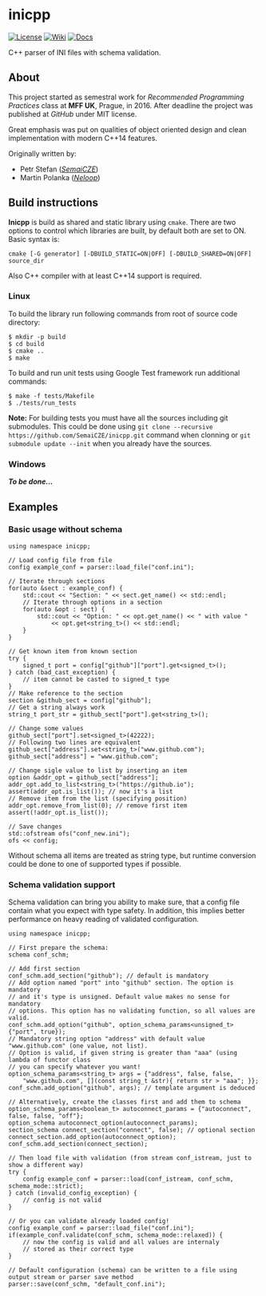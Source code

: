 # inicpp

[![License](https://img.shields.io/badge/license-mit-blue.svg)](http://badges.mit-license.org)
[![Wiki](https://img.shields.io/badge/docs-wiki-orange.svg)](https://github.com/SemaiCZE/inicpp/wiki)
[![Docs](https://img.shields.io/badge/docs-latest-brightgreen.svg)](http://semaicze.github.io/inicpp)

C++ parser of INI files with schema validation.

## About

This project started as semestral work for _Recommended Programming Practices_ class at **MFF UK**, Prague, in 2016. After deadline the project was published at _GitHub_ under MIT license.

Great emphasis was put on qualities of object oriented design and clean implementation with modern C++14 features.

Originally written by:

- Petr Stefan (_[SemaiCZE](https://github.com/SemaiCZE/)_)
- Martin Polanka (_[Neloop](https://github.com/Neloop/)_)

## Build instructions

**Inicpp** is build as shared and static library using `cmake`. There are two options to control which libraries are built, by default both are set to ON. Basic syntax is:

```
cmake [-G generator] [-DBUILD_STATIC=ON|OFF] [-DBUILD_SHARED=ON|OFF] source_dir
```

Also C++ compiler with at least C++14 support is required.

### Linux

To build the library run following commands from root of source code directory:

```{.sh}
$ mkdir -p build
$ cd build
$ cmake ..
$ make
```

To build and run unit tests using Google Test framework run additional commands:

```{.sh}
$ make -f tests/Makefile
$ ./tests/run_tests
```

**Note:** For building tests you must have all the sources including git submodules. This could be done using `git clone --recursive https://github.com/SemaiCZE/inicpp.git` command when clonning or `git submodule update --init` when you already have the sources.

### Windows

_**To be done...**_

## Examples

### Basic usage without schema

```{.cpp}
using namespace inicpp;

// Load config file from file
config example_conf = parser::load_file("conf.ini");

// Iterate through sections
for(auto &sect : example_conf) {
	std::cout << "Section: " << sect.get_name() << std::endl;
	// Iterate through options in a section
	for(auto &opt : sect) {
		std::cout << "Option: " << opt.get_name() << " with value "
			<< opt.get<string_t>() << std::endl;
	}
}

// Get known item from known section
try {
	signed_t port = config["github"]["port"].get<signed_t>();
} catch (bad_cast_exception) {
	// item cannot be casted to signed_t type
}
// Make reference to the section
section &github_sect = config["github"];
// Get a string always work
string_t port_str = github_sect["port"].get<string_t>();

// Change some values
github_sect["port"].set<signed_t>(42222);
// Following two lines are equivalent
github_sect["address"].set<string_t>("www.github.com");
github_sect["address"] = "www.github.com";

// Change sigle value to list by inserting an item
option &addr_opt = github_sect["address"];
addr_opt.add_to_list<string_t>("https://github.io");
assert(addr_opt.is_list()); // now it's a list
// Remove item from the list (specifying position)
addr_opt.remove_from_list(0); // remove first item
assert(!addr_opt.is_list());

// Save changes
std::ofstream ofs("conf_new.ini");
ofs << config;
```

Without schema all items are treated as string type, but runtime conversion could be done to one of supported types if possible.

### Schema validation support

Schema validation can bring you ability to make sure, that a config file contain what you expect with type safety. In addition, this implies better performance on heavy reading of validated configuration.

```{.cpp}
using namespace inicpp;

// First prepare the schema:
schema conf_schm;

// Add first section
conf_schm.add_section("github"); // default is mandatory
// Add option named "port" into "github" section. The option is mandatory
// and it's type is unsigned. Default value makes no sense for mandatory
// options. This option has no validating function, so all values are valid.
conf_schm.add_option("github", option_schema_params<unsigned_t> {"port", true});
// Mandatory string option "address" with default value "www.github.com" (one value, not list).
// Option is valid, if given string is greater than "aaa" (using lambda of functor class
// you can specify whatever you want!
option_schema_params<string_t> args = {"address", false, false,
	"www.github.com", [](const string_t &str){ return str > "aaa"; }};
conf_schm.add_option("github", args); // template argument is deduced

// Alternatively, create the classes first and add them to schema
option_schema_params<boolean_t> autoconnect_params = {"autoconnect", false, false, "off"};
option_schema autoconnect_option(autoconnect_params);
section_schema connect_section("connect", false); // optional section
connect_section.add_option(autoconnect_option);
conf_schm.add_section(connect_section);

// Then load file with validation (from stream conf_istream, just to show a different way)
try {
	config example_conf = parser::load(conf_istream, conf_schm, schema_mode::strict);
} catch (invalid_config_exception) {
	// config is not valid
}

// Or you can validate already loaded config!
config example_conf = parser::load_file("conf.ini");
if(example_conf.validate(conf_schm, schema_mode::relaxed)) {
	// now the config is valid and all values are internaly
	// stored as their correct type
}

// Default configuration (schema) can be written to a file using output stream or parser save method
parser::save(conf_schm, "default_conf.ini");
```
